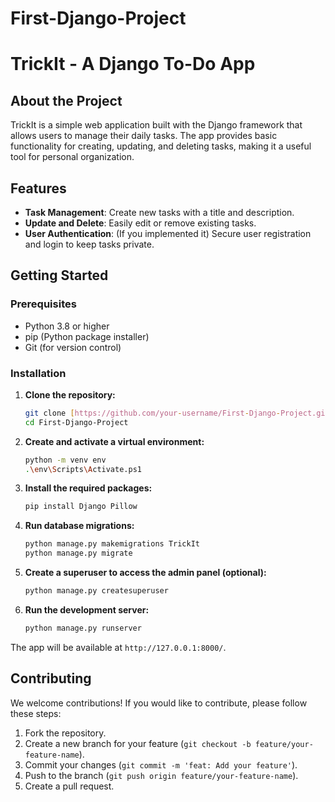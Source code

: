 ﻿# First-Django-Project

# TrickIt - A Django To-Do App

## About the Project
TrickIt is a simple web application built with the Django framework that allows users to manage their daily tasks. The app provides basic functionality for creating, updating, and deleting tasks, making it a useful tool for personal organization.

## Features
* **Task Management**: Create new tasks with a title and description.
* **Update and Delete**: Easily edit or remove existing tasks.
* **User Authentication**: (If you implemented it) Secure user registration and login to keep tasks private.

## Getting Started

### Prerequisites
* Python 3.8 or higher
* pip (Python package installer)
* Git (for version control)

### Installation
1.  **Clone the repository:**
    ```bash
    git clone [https://github.com/your-username/First-Django-Project.git](https://github.com/your-username/First-Django-Project.git)
    cd First-Django-Project
    ```
2.  **Create and activate a virtual environment:**
    ```bash
    python -m venv env
    .\env\Scripts\Activate.ps1
    ```
3.  **Install the required packages:**
    ```bash
    pip install Django Pillow
    ```
4.  **Run database migrations:**
    ```bash
    python manage.py makemigrations TrickIt
    python manage.py migrate
    ```
5.  **Create a superuser to access the admin panel (optional):**
    ```bash
    python manage.py createsuperuser
    ```
6.  **Run the development server:**
    ```bash
    python manage.py runserver
    ```

The app will be available at `http://127.0.0.1:8000/`.

## Contributing
We welcome contributions! If you would like to contribute, please follow these steps:
1.  Fork the repository.
2.  Create a new branch for your feature (`git checkout -b feature/your-feature-name`).
3.  Commit your changes (`git commit -m 'feat: Add your feature'`).
4.  Push to the branch (`git push origin feature/your-feature-name`).
5.  Create a pull request.
